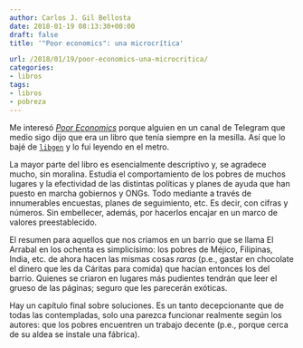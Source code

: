 ```yaml
---
author: Carlos J. Gil Bellosta
date: 2018-01-19 08:13:30+00:00
draft: false
title: '"Poor economics": una microcrítica'

url: /2018/01/19/poor-economics-una-microcritica/
categories:
- libros
tags:
- libros
- pobreza
---
```


Me interesó [_Poor Economics_](https://www.pooreconomics.com/) porque alguien en un canal de Telegram que medio sigo dijo que era un libro que tenía siempre en la mesilla. Así que lo bajé de [`libgen`](https://en.wikipedia.org/wiki/Library_Genesis) y lo fui leyendo en el metro.

La mayor parte del libro es esencialmente descriptivo y, se agradece mucho, sin moralina. Estudia el comportamiento de los pobres de muchos lugares y la efectividad de las distintas políticas y planes de ayuda que han puesto en marcha gobiernos y ONGs. Todo mediante a través de innumerables encuestas, planes de seguimiento, etc. Es decir, con cifras y números. Sin embellecer, además, por hacerlos encajar en un marco de valores preestablecido.

El resumen para aquellos que nos criamos en un barrio que se llama El Arrabal en los ochenta es simplicísimo: los pobres de Méjico, Filipinas, India, etc. de ahora hacen las mismas cosas _raras_ (p.e., gastar en chocolate el dinero que les da Cáritas para comida) que hacían entonces los del barrio. Quienes se criaron en lugares más pudientes tendrán que leer el grueso de las páginas; seguro que les parecerán exóticas.

Hay un capítulo final sobre soluciones. Es un tanto decepcionante que de todas las contempladas, solo una parezca funcionar realmente según los autores: que los pobres encuentren un trabajo decente (p.e., porque cerca de su aldea se instale una fábrica).
